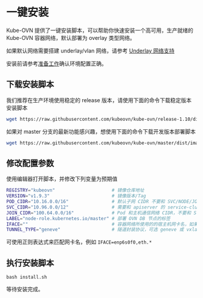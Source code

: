 # 一键安装

Kube-OVN 提供了一键安装脚本，可以帮助你快速安装一个高可用，生产就绪的 Kube-OVN 容器网络，默认部署为 overlay 类型网络。

如果默认网络需要搭建 underlay/vlan 网络，请参考 [Underlay 网络支持](./underlay.md)

安装前请参考[准备工作](./prepare.md)确认环境配置正确。

## 下载安装脚本

我们推荐在生产环境使用稳定的 release 版本，请使用下面的命令下载稳定版本安装脚本
```bash
wget https://raw.githubusercontent.com/kubeovn/kube-ovn/release-1.10/dist/images/install.sh
```

如果对 master 分支的最新功能感兴趣，想使用下面的命令下载开发版本部署脚本
```bash
wget https://raw.githubusercontent.com/kubeovn/kube-ovn/master/dist/images/install.sh
```

## 修改配置参数

使用编辑器打开脚本，并修改下列变量为预期值

```bash
REGISTRY="kubeovn"                     # 镜像仓库地址
VERSION="v1.9.3"                       # 镜像版本/Tag
POD_CIDR="10.16.0.0/16"                # 默认子网 CIDR 不要和 SVC/NODE/JOIN CIDR 重叠
SVC_CIDR="10.96.0.0/12"                # 需要和 apiserver 的 service-cluster-ip-range 保持一致
JOIN_CIDR="100.64.0.0/16"              # Pod 和主机通信网络 CIDR，不要和 SVC/NODE/ CIDR 重叠 
LABEL="node-role.kubernetes.io/master" # 部署 OVN DB 节点的标签
IFACE=""                               # 容器网络所使用的的宿主机网卡名，如果为空则使用 Kubernetes 中的 Node IP 所在网卡
TUNNEL_TYPE="geneve"                   # 隧道封装协议，可选 geneve 或 vxlan
```

可使用正则表达式来匹配网卡名，例如 `IFACE=enp6s0f0,eth.*`

## 执行安装脚本

`bash install.sh`

等待安装完成。
